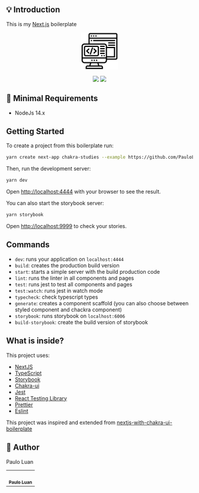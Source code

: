 ## 💡 Introduction

This is my [Next.js](https://nextjs.org/) boilerplate

<span id="top"></span>

<p align="center">
    <a href="#"><img src="https://github.com/pauloluan/assets/blob/master/back.png?raw=true" width="100"></a>
</p>

<p align="center">
    <a href="https://github.com/PauloLuan/next-js-boilerplate/actions/workflows/ci.yml"><img src="https://img.shields.io/github/workflow/status/pauloluan/next-js-boilerplate/ci?style=for-the-badge"></a>
    <a href="https://github.com/PauloLuan/next-js-boilerplate/actions/workflows/ci.yml"><img src="https://forthebadge.com/images/badges/it-works-why.svg"></a>
</p>

## 📝 Minimal Requirements

- NodeJs 14.x

## Getting Started

To create a project from this boilerplate run:

```bash
yarn create next-app chakra-studies --example https://github.com/PauloLuan/next-js-boilerplate
```

Then, run the development server:

```bash
yarn dev
```

Open [http://localhost:4444](http://localhost:4444) with your browser to see the result.

You can also start the storybook server:

```bash
yarn storybook
```

Open [http://localhost:9999](http://localhost:9999) to check your stories.

## Commands

- `dev`: runs your application on `localhost:4444`
- `build`: creates the production build version
- `start`: starts a simple server with the build production code
- `lint`: runs the linter in all components and pages
- `test`: runs jest to test all components and pages
- `test:watch`: runs jest in watch mode
- `typecheck`: check typescript types
- `generate`: creates a component scaffold (you can also choose between styled component and chackra component)
- `storybook`: runs storybook on `localhost:6006`
- `build-storybook`: create the build version of storybook

## What is inside?

This project uses:

- [NextJS](https://nextjs.org/)
- [TypeScript](https://www.typescriptlang.org/)
- [Storybook](https://storybook.js.org/)
- [Chakra-ui](https://chakra-ui.com/)
- [Jest](https://jestjs.io/)
- [React Testing Library](https://testing-library.com/docs/react-testing-library/intro)
- [Prettier](https://prettier.io/)
- [Eslint](https://eslint.org/)

This project was inspired and extended from [nextjs-with-chakra-ui-boilerplate](https://github.com/Lukazovic/nextjs-with-chakra-ui-boilerplate)

## :pencil: Author

Paulo Luan

<table>
  <tr>
    <td align="center"><a href="https://github.com/pauloluan"><img src="https://github.com/pauloluan.png" width="100px;" alt=""/><br /><sub><b>Paulo Luan</b></sub></a><br /></td>
  <tr>
</table>

